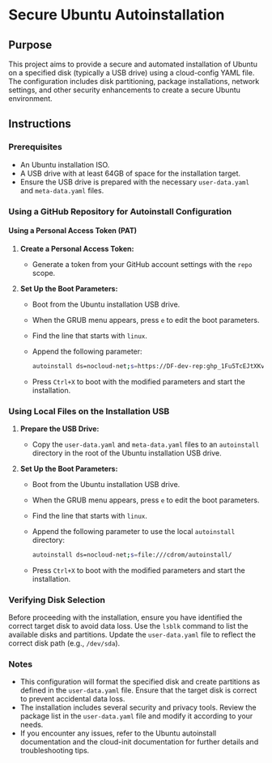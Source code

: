 # Secure Ubuntu Autoinstallation

## Purpose
This project aims to provide a secure and automated installation of Ubuntu on a specified disk (typically a USB drive) using a cloud-config YAML file. The configuration includes disk partitioning, package installations, network settings, and other security enhancements to create a secure Ubuntu environment.

## Instructions

### Prerequisites
- An Ubuntu installation ISO.
- A USB drive with at least 64GB of space for the installation target.
- Ensure the USB drive is prepared with the necessary `user-data.yaml` and `meta-data.yaml` files.

### Using a GitHub Repository for Autoinstall Configuration

#### Using a Personal Access Token (PAT)

1. **Create a Personal Access Token:**
   - Generate a token from your GitHub account settings with the `repo` scope.

2. **Set Up the Boot Parameters:**
   - Boot from the Ubuntu installation USB drive.
   - When the GRUB menu appears, press `e` to edit the boot parameters.
   - Find the line that starts with `linux`.
   - Append the following parameter:

     ```bash
     autoinstall ds=nocloud-net;s=https://DF-dev-rep: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@raw.githubusercontent.com/DF-dev-rep/Autoinstall-Secure-Ubuntu/main/autoinstall/
     ```

   - Press `Ctrl+X` to boot with the modified parameters and start the installation.

### Using Local Files on the Installation USB

1. **Prepare the USB Drive:**
   - Copy the `user-data.yaml` and `meta-data.yaml` files to an `autoinstall` directory in the root of the Ubuntu installation USB drive.

2. **Set Up the Boot Parameters:**
   - Boot from the Ubuntu installation USB drive.
   - When the GRUB menu appears, press `e` to edit the boot parameters.
   - Find the line that starts with `linux`.
   - Append the following parameter to use the local `autoinstall` directory:

     ```bash
     autoinstall ds=nocloud-net;s=file:///cdrom/autoinstall/
     ```

   - Press `Ctrl+X` to boot with the modified parameters and start the installation.

### Verifying Disk Selection
Before proceeding with the installation, ensure you have identified the correct target disk to avoid data loss. Use the `lsblk` command to list the available disks and partitions. Update the `user-data.yaml` file to reflect the correct disk path (e.g., `/dev/sda`).

### Notes
- This configuration will format the specified disk and create partitions as defined in the `user-data.yaml` file. Ensure that the target disk is correct to prevent accidental data loss.
- The installation includes several security and privacy tools. Review the package list in the `user-data.yaml` file and modify it according to your needs.
- If you encounter any issues, refer to the Ubuntu autoinstall documentation and the cloud-init documentation for further details and troubleshooting tips.
